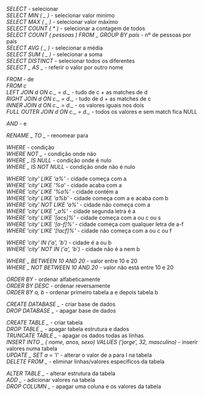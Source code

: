 *SELECT* - selecionar  
*SELECT MIN ( _ )* - selecionar valor minimo  
*SELECT MAX ( _ )* - selecionar valor máximo  
*SELECT COUNT ( * )* - selecionar a contagem de todos  
*SELECT COUNT ( pessoas ) FROM _ GROUP BY país* - nº de pessoas por país  
*SELECT AVG ( _ )* - selecionar a média  
*SELECT SUM ( _ )* - selecionar a soma  
*SELECT DISTINCT* - selecionar todos os diferentes  
*SELECT _ AS _* - referir o valor por outro nome  

*FROM* - de  
*FROM c*  
*LEFT JOIN d ON c._ = d._* - tudo de c + as matches de d  
*RIGHT JOIN d ON c._ = d._* - tudo de d + as matches de c  
*INNER JOIN d ON c._ = d._* - os valores iguais nos dois  
*FULL OUTER JOIN d ON c._ = d._* - todos os valores e sem match fica NULL  

*AND* - e  

*RENAME _ TO _* - renomear para  

*WHERE* - condição  
*WHERE NOT _* - condição onde não  
*WHERE _ IS NULL* - condição onde é nulo  
*WHERE _ IS NOT NULL* - condição onde não é nulo  

*WHERE 'city' LIKE 'a%'* - cidade começa com a  
*WHERE 'city' LIKE '%a'* - cidade acaba com a  
*WHERE 'city' LIKE '%a%'* - cidade contém a  
*WHERE 'city' LIKE 'a%b'* - cidade começa com a e acaba com b  
*WHERE 'city' NOT LIKE 'a%'* - cidade não começa com a  
*WHERE 'city' LIKE '_a%'* - cidade segunda letra é a  
*WHERE 'city' LIKE '[acs]%'* - cidade começa com a ou c ou s  
*WHERE 'city' LIKE '[a-f]%'* - cidade começa com qualquer letra de a-f  
*WHERE 'city' LIKE '[!acf]%'* - cidade não começa com a ou c ou f  

*WHERE 'city' IN ('a', 'b')* - cidade é a ou b  
*WHERE 'city' NOT IN ('a', 'b')* - cidade não é a nem b  

*WHERE _ BETWEEN 10 AND 20* - valor entre 10 e 20  
*WHERE _ NOT BETWEEN 10 AND 20* - valor não está entre 10 e 20  

*ORDER BY* - ordenar alfabeticamente  
*ORDER BY DESC* - ordenar reversamente  
*ORDER BY a, b* - ordenar primeiro tabela a e depois tabela b  

*CREATE DATABASE _* - criar base de dados  
*DROP DATABASE _* - apagar base de dados  

*CREATE TABLE _* - criar tabela  
*DROP TABLE _* - apagar tabela estrutura e dados  
*TRUNCATE TABLE _* - apagar os dados todas as linhas  
*INSERT INTO _ ( nome, anos, sexo) VALUES ('jorge', 32, masculino)* - inserir valores numa tabela  
*UPDATE _ SET a = 'l'* - alterar o valor de a para l na tabela  
*DELETE FROM _* - eliminar linhas/valores específicos da tabela  

*ALTER TABLE _* - alterar estrutura da tabela  
*ADD _* - adicionar valores na tabela  
*DROP COLUMN _* - apagar uma coluna e os valores da tabela